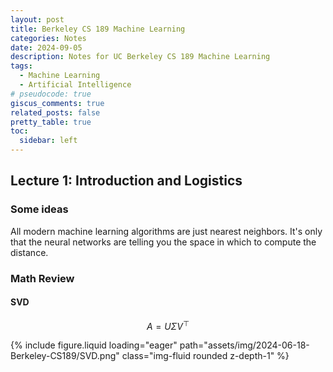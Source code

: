 ```yaml
---
layout: post
title: Berkeley CS 189 Machine Learning
categories: Notes
date: 2024-09-05
description: Notes for UC Berkeley CS 189 Machine Learning
tags:
  - Machine Learning
  - Artificial Intelligence
# pseudocode: true
giscus_comments: true
related_posts: false
pretty_table: true
toc:
  sidebar: left
---
```


## Lecture 1: Introduction and Logistics

### Some ideas

All modern machine learning algorithms are just nearest neighbors. It's only that the neural networks are telling you the space in which to compute the distance.

### Math Review

#### SVD

$$
A = U \Sigma V^\top
$$

{% include figure.liquid loading="eager" path="assets/img/2024-06-18-Berkeley-CS189/SVD.png" class="img-fluid rounded z-depth-1" %}
